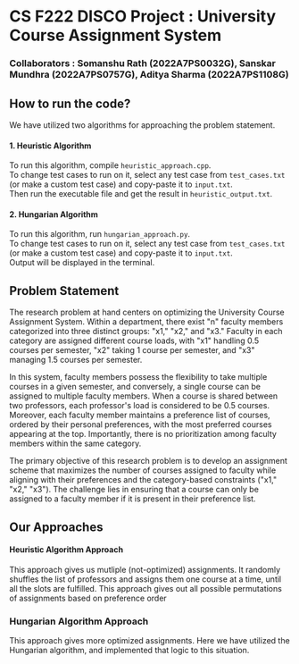# CS F222 DISCO Project : University Course Assignment System
### Collaborators : Somanshu Rath (2022A7PS0032G), Sanskar Mundhra (2022A7PS0757G), Aditya Sharma (2022A7PS1108G)

## How to run the code?
We have utilized two algorithms for approaching the problem statement. 
#### 1. Heuristic Algorithm <br>
To run this algorithm, compile ```heuristic_approach.cpp```. <br>
To change test cases to run on it, select any test case from ```test_cases.txt``` (or make a custom test case) and copy-paste it to ```input.txt```. <br>
Then run the executable file and get the result in ```heuristic_output.txt```.
#### 2. Hungarian Algorithm <br>
To run this algorithm, run ```hungarian_approach.py```. <br>
To change test cases to run on it, select any test case from ```test_cases.txt``` (or make a custom test case) and copy-paste it to ```input.txt```. <br>
Output will be displayed in the terminal.



## Problem Statement 
The research problem at hand centers on optimizing the University Course Assignment System. Within a department, there exist "n" faculty members categorized into three distinct groups: "x1," "x2," and "x3." Faculty in each category are assigned different course loads, with "x1" handling 0.5 courses per semester, "x2" taking 1 course per semester, and "x3" managing 1.5 courses per semester.

In this system, faculty members possess the flexibility to take multiple courses in a given semester, and conversely, a single course can be assigned to multiple faculty members. When a course is shared between two professors, each professor's load is considered to be 0.5 courses. Moreover, each faculty member maintains a preference list of courses, ordered by their personal preferences, with the most preferred courses appearing at the top. Importantly, there is no prioritization among faculty members within the same category.

The primary objective of this research problem is to develop an assignment scheme that maximizes the number of courses assigned to faculty while aligning with their preferences and the category-based constraints ("x1," "x2," "x3"). The challenge lies in ensuring that a course can only be assigned to a faculty member if it is present in their preference list.

## Our Approaches

#### Heuristic Algorithm Approach
This approach gives us mutliple (not-optimized) assignments. It randomly shuffles the list of professors and assigns them one course at a time, until all the slots are fulfilled. This approach gives out all possible permutations of assignments based on preference order  


### Hungarian Algorithm Approach
This approach gives more optimized assignments. Here we have utilized the Hungarian algorithm, and implemented that logic to this situation.